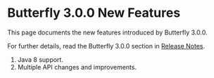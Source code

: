 
# Butterfly 3.0.0 New Features

This page documents the new features introduced by Butterfly 3.0.0.

For further details, read the Butterfly 3.0.0 section in [Release Notes](https://paypal.github.io/butterfly/RELEASE_NOTES.md).

1. Java 8 support.
1. Multiple API changes and improvements.
